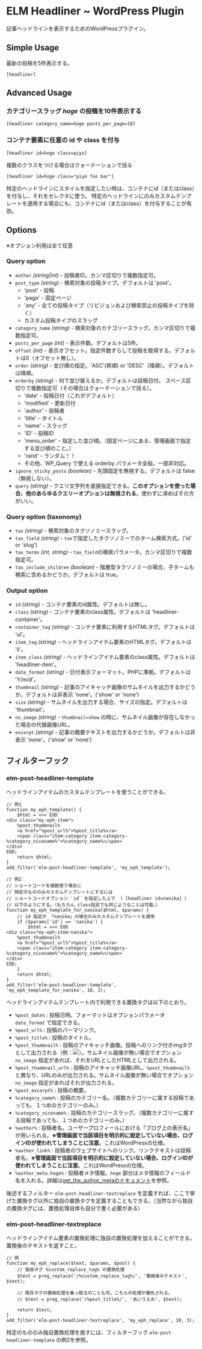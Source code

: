 # ELM Headliner ~ WordPress Plugin

記事ヘッドラインを表示するためのWordPressプラグイン。


## Simple Usage

最新の投稿を5件表示する。

    [headliner]

## Advanced Usage

### カテゴリースラッグ *hoge* の投稿を10件表示する

    [headliner category_name=hoge posts_per_page=10]

### コンテナ要素に任意の id や class を付与

    [headliner id=hoge class=piyo]

複数のクラスをつける場合はクォーテーションで括る

    [headliner id=hoge class="piyo foo bar"]

特定のヘッドラインにスタイルを指定したい時は、コンテナにid（またはclass）を付与し、それをセレクタに使う。
特定のヘッドラインにのみカスタムテンプレートを適用する場合にも、コンテナにid（またはclass）を付与することが有効。

## Options

※オプション利用は全て任意

### Query option

* `author` *(string|int)* - 投稿者ID。カンマ区切りで複数指定可。
* `post_type` *(string)* - 検索対象の投稿タイプ。デフォルトは 'post'。
	* 'post' - 投稿
	* 'page' - 固定ページ
	* 'any' - 全ての投稿タイプ（リビジョンおよび検索禁止の投稿タイプを除く）
	* カスタム投稿タイプのスラッグ
* `category_name` *(string)* - 検索対象のカテゴリースラッグ。カンマ区切りで複数指定可。
* `posts_per_page` *(int)* - 表示件数。デフォルトは5件。
* `offset` *(int)* - 表示オフセット。指定件数ずらして投稿を取得する。デフォルトは0（オフセット無し）。
* `order` *(string)* - 並び順の指定。'ASC'(昇順) or 'DESC'（降順）。デフォルトは降順。
* `orderby` *(string)* - 何で並び替えるか。デフォルトは投稿日付。  スペース区切りで複数指定可（その場合はクォーテーションで括る）。
	* 'date' - 投稿日付（これがデフォルト）
	* 'modified' - 更新日付
	* 'author' - 投稿者
	* 'title' - タイトル
	* 'name' - スラッグ
	* 'ID' - 投稿ID
	* 'menu_order' - 指定した並び順。（固定ページにある、管理画面で指定する並び順のこと。）
	* 'rand' - ランダム！！
	* その他、WP_Query で使える orderby パラメータ全般。一部非対応。
* `ignore_sticky_posts` *(boolean)* - 先頭固定を無視する。デフォルトは false （無視しない）。
* `query` *(string)* - クエリ文字列を直接指定できる。**このオプションを使った場合、他のあらゆるクエリーオプションは無視される**。使わずに済めばその方がいい。

### Query option (taxonomy)

* `tax` *(string)* - 検索対象のタクソノミースラッグ。
* `tax_field` *(string)* - `tax`で指定したタクソノミーでのターム検索方式。('id' or 'slug')
* `tax_terms` *(int, string)* - `tax_field`の検索パラメータ。カンマ区切りで複数指定可。
* `tax_include_children` *(boolean)* - 階層型タクソノミーの場合、子タームも検索に含めるかどうか。デフォルトは true。

### Output option

* `id` *(string)* - コンテナ要素のid属性。デフォルトは無し。
* `class` *(string)* - コンテナ要素のclass属性。デフォルトは 'headliner-container'。
* `container_tag` *(string)* - コンテナ要素に利用するHTMLタグ。デフォルトは 'ul'。
* `item_tag` *(string)* - ヘッドラインアイテム要素のHTMLタグ。デフォルトは 'li'。
* `item_class` *(string)* - ヘッドラインアイテム要素のclass属性。デフォルトは 'headliner-item'。
* `date_format` *(string)* - 日付表示フォーマット。PHPに準拠。デフォルトは 'Y/m/d'。
* `thumbnail` *(string)* - 記事のアイキャッチ画像のサムネイルを出力するかどうか。デフォルトは非表示 'none'。('show' or 'none')
* `size` *(string)* - サムネイルを出力する場合、サイズの指定。デフォルトは 'thumbnail'。
* `no_image` *(string)* - `thumbnail=show` の時に、サムネイル画像が存在しなかった場合の代替画像URL。
* `excerpt` *(string)* - 記事の概要テキストを出力するかどうか。デフォルトは非表示 'none'。('show' or 'none')


## フィルターフック

### elm-post-headliner-template

ヘッドラインアイテムのカスタムテンプレートを使うことができる。

```
// 例1
function my_eph_template() {
	$html = <<< EOD
<div class="my-eph-item">
	%post_thumbnail%
	<a href="%post_url%">%post_title%</a>
	<span class="item-category item-category-%category_nicename%">%category_name%</span>
</div>
EOD;
	return $html;
}
add_filter('elm-post-headliner-template', 'my_eph_template');

// 例2
// ショートコードを複数使う場合に
// 特定のもののみカスタムテンプレートにするには
// ショートコードオプション `id` を指定した上で （ [headliner id=nanika] ）
// 以下のようにする。（もちろん class指定でも同じようなことは可能。）
function my_eph_template_for_nanika($html, $params) {
	// id 指定が 「nanika」の場合のみカスタムテンプレートを適用
	if ($params['id'] == 'nanika') {
		$html = <<< EOD
<div class="my-eph-item-nanika">
	%post_thumbnail%
	<a href="%post_url%">%post_title%</a>
	<span class="item-category item-category-%category_nicename%">%category_name%</span>
</div>
EOD;
	}
	return $html;
}
add_filter('elm-post-headliner-template', 'my_eph_template_for_nanika', 10, 2);
```

ヘッドラインアイテムテンプレート内で利用できる置換タグは以下のとおり。

* `%post_date%` : 投稿日時。フォーマットはオプションパラメータ `date_format` で指定できる。
* `%post_url%` : 投稿のパーマリンク。
* `%post_title%` : 投稿のタイトル。
* `%post_thumbnail%` : 投稿のアイキャッチ画像。投稿へのリンク付きimgタグとして出力される（例：<a href="hoge.html"><img src="piyo.jpg"></a>）。サムネイル画像が無い場合でオプション `no_image` 指定があれば、それをURLとしたHTMLとして出力される。
* `%post_thumbnail_url%` : 投稿のアイキャッチ画像URL。`%post_thumbnail%` と異なり、URLのみが出力される。サムネイル画像が無い場合でオプション `no_image` 指定があればそれが出力される。
* `%post_excerpt%` : 投稿の概要。
* `%category_name%` : 投稿のカテゴリー名。（複数カテゴリーに属する投稿であっても、１つめのカテゴリーのみ。）
* `%category_nicename%` : 投稿のカテゴリースラッグ。（複数カテゴリーに属する投稿であっても、１つめのカテゴリーのみ。）
* `%author%` : 投稿者名。ユーザープロフィールにおける「ブログ上の表示名」が用いられる。**※管理画面で当該項目を明示的に設定していない場合、ログインIDが使われてしまうことに注意**。これはWordPressの仕様。
* `%author_link%` : 投稿者のウェブサイトへのリンク。リンクテキストは投稿者名。**※管理画面で当該項目を明示的に設定していない場合、ログインIDが使われてしまうことに注意**。これはWordPressの仕様。
* `%author_meta.hoge%` : 投稿者メタ情報。`hoge` 部分はメタ情報のフィールド名を入れる。詳細は[get_the_author_metaのドキュメント](http://codex.wordpress.org/Function_Reference/get_the_author_meta)を参照。

後述するフィルター `elm-post-headliner-textreplace` を定義すれば、ここで挙げた置換タグ以外に独自の置換タグを定義することもできる。（当然ながら独自の置換タグには、置換処理自体も自分で書く必要がある）


### elm-post-headliner-textreplace

ヘッドラインアイテム要素の置換処理に独自の置換処理を加えることができる。置換後のテキストを返すこと。

```
// 例
function my_eph_replace($text, $params, $post) {
	// 独自タグ %custom_replace_tag% の置換処理
	$text = preg_replace('/%custom_replace_tag%/', '置換後のテキスト', $text);

	// 既存タグの置換処理を乗っ取るのことも可。こちらの処理が優先される。
	// $text = preg_replace('/%post_title%/', 'あいうえお', $text);

	return $test;
}
add_filter('elm-post-headliner-textreplace', 'my_eph_replace', 10, 3);
```

特定のもののみ独自置換処理を施すには、フィルターフック `elm-post-headliner-template` の例2を参照。
